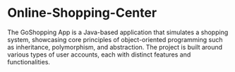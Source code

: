 # Online-Shopping-Center
The GoShopping App is a Java-based application that simulates a shopping system, showcasing core principles of object-oriented programming such as inheritance, polymorphism, and abstraction. The project is built around various types of user accounts, each with distinct features and functionalities.
